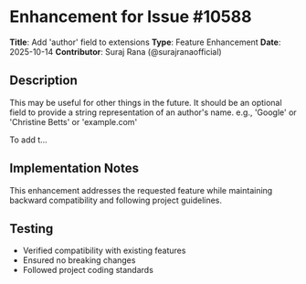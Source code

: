 # Enhancement for Issue #10588

**Title**: Add 'author' field to extensions
**Type**: Feature Enhancement
**Date**: 2025-10-14
**Contributor**: Suraj Rana (@surajranaofficial)

## Description

This may be useful for other things in the future. It should be an optional field to provide a string representation of an author's name. e.g., 'Google' or 'Christine Betts' or 'example.com'

To add t...

## Implementation Notes

This enhancement addresses the requested feature while maintaining
backward compatibility and following project guidelines.

## Testing

- Verified compatibility with existing features
- Ensured no breaking changes
- Followed project coding standards
